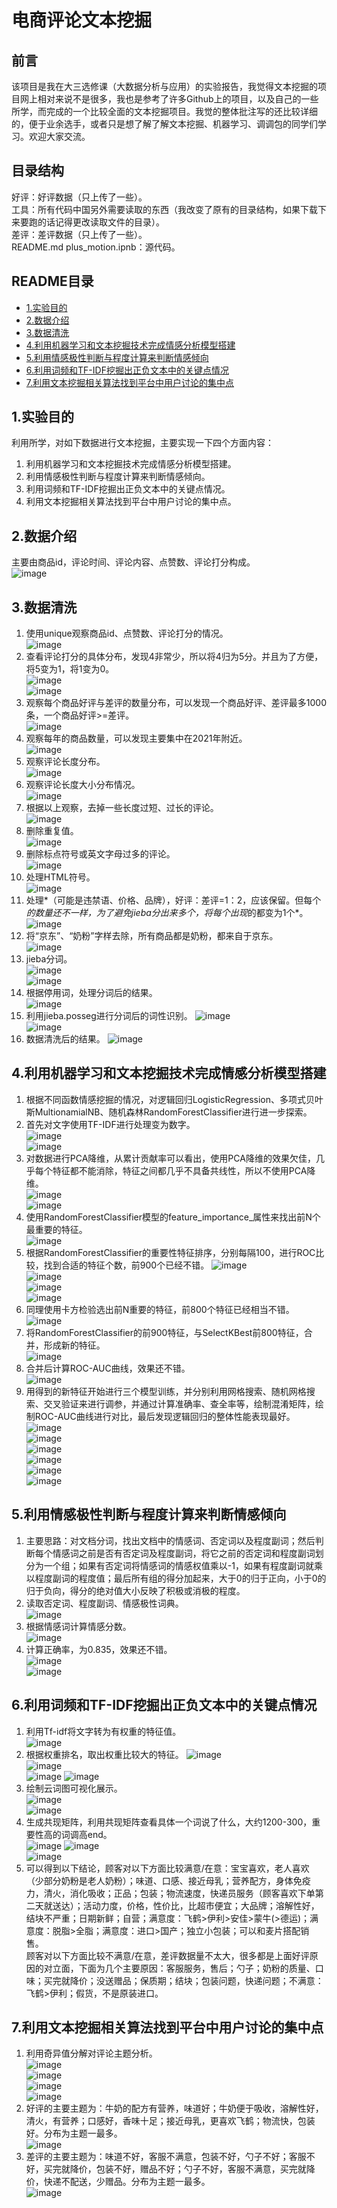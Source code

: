 # 电商评论文本挖掘
## 前言
该项目是我在大三选修课（大数据分析与应用）的实验报告，我觉得文本挖掘的项目网上相对来说不是很多，我也是参考了许多Github上的项目，以及自己的一些所学，而完成的一个比较全面的文本挖掘项目。我觉的整体批注写的还比较详细的，便于业余选手，或者只是想了解了解文本挖掘、机器学习、调调包的同学们学习。欢迎大家交流。
## 目录结构
好评：好评数据（只上传了一些）。  
工具：所有代码中国另外需要读取的东西（我改变了原有的目录结构，如果下载下来要跑的话记得更改读取文件的目录）。  
差评：差评数据（只上传了一些）。  
README.md
plus_motion.ipnb：源代码。
## README目录
+ [1.实验目的](#1实验目的)
+ [2.数据介绍](#2数据介绍)
+ [3.数据清洗](#3数据清洗)
+ [4.利用机器学习和文本挖掘技术完成情感分析模型搭建](#4利用机器学习和文本挖掘技术完成情感分析模型搭建)
+ [5.利用情感极性判断与程度计算来判断情感倾向](#5利用情感极性判断与程度计算来判断情感倾向)
+ [6.利用词频和TF-IDF挖掘出正负文本中的关键点情况](#6利用词频和TF-IDF挖掘出正负文本中的关键点情况)
+ [7.利用文本挖掘相关算法找到平台中用户讨论的集中点](#7利用文本挖掘相关算法找到平台中用户讨论的集中点)
## 1.实验目的
利用所学，对如下数据进行文本挖掘，主要实现一下四个方面内容：
1. 利用机器学习和文本挖掘技术完成情感分析模型搭建。
2. 利用情感极性判断与程度计算来判断情感倾向。
3. 利用词频和TF-IDF挖掘出正负文本中的关键点情况。
4. 利用文本挖掘相关算法找到平台中用户讨论的集中点。
## 2.数据介绍
主要由商品id，评论时间、评论内容、点赞数、评论打分构成。  
![image](https://user-images.githubusercontent.com/57103853/199514297-e7cafadf-e4a0-4408-9228-6be814662c02.png)
## 3.数据清洗
1. 使用unique观察商品id、点赞数、评论打分的情况。  
![image](https://user-images.githubusercontent.com/57103853/199515338-a315920a-a4fd-425e-b060-30d085de5ea9.png)
2. 查看评论打分的具体分布，发现4非常少，所以将4归为5分。并且为了方便，将5变为1，将1变为0。  
![image](https://user-images.githubusercontent.com/57103853/199515378-1ae6e6a3-b1a4-446c-bfea-a8bbef6daddc.png)  
![image](https://user-images.githubusercontent.com/57103853/199515494-e5038ffb-0120-4b22-aace-dc2655ae0ec4.png)
3. 观察每个商品好评与差评的数量分布，可以发现一个商品好评、差评最多1000条，一个商品好评>=差评。  
![image](https://user-images.githubusercontent.com/57103853/199515514-d440b3a8-1500-4b9f-91f4-4132abdd73e0.png)
4. 观察每年的商品数量，可以发现主要集中在2021年附近。  
![image](https://user-images.githubusercontent.com/57103853/199517362-f8168ace-b09a-4a42-a267-89a44804f88f.png)
5. 观察评论长度分布。  
![image](https://user-images.githubusercontent.com/57103853/199515589-386a8ecc-8dbb-4271-927d-1c32da5ff42b.png)
6. 观察评论长度大小分布情况。  
![image](https://user-images.githubusercontent.com/57103853/199515615-be23347b-74de-4b5b-be9a-389c0fdfde7c.png)
7. 根据以上观察，去掉一些长度过短、过长的评论。  
![image](https://user-images.githubusercontent.com/57103853/199515657-4b06410d-e30a-47e3-82eb-a98c0e07b6fa.png)
8. 删除重复值。  
![image](https://user-images.githubusercontent.com/57103853/199515691-0575a377-61b4-46f0-8057-2b0a7908f462.png)
9. 删除标点符号或英文字母过多的评论。  
![image](https://user-images.githubusercontent.com/57103853/199515736-69409104-b482-4ddb-a4d4-c61a184ab407.png)
10. 处理HTML符号。  
![image](https://user-images.githubusercontent.com/57103853/199515777-d6711faa-9681-40a4-a244-ff2dc8d2f163.png)
11. 处理*（可能是违禁语、价格、品牌），好评：差评=1：2，应该保留。但每个*的数量还不一样，为了避免jieba分出来多个，将每个出现*的都变为1个*。  
![image](https://user-images.githubusercontent.com/57103853/199515831-6040b9d6-8fc3-4be8-a2fc-5498a1fe49ce.png)
12. 将“京东”、“奶粉”字样去除，所有商品都是奶粉，都来自于京东。  
![image](https://user-images.githubusercontent.com/57103853/199515875-ead7213d-95a4-4acc-8f8d-60139eccc69e.png)
13. jieba分词。  
![image](https://user-images.githubusercontent.com/57103853/199523639-c898bd68-d22c-43c5-b050-135d2512ed00.png)  
![image](https://user-images.githubusercontent.com/57103853/199523677-d706a7d9-2e14-4544-ac05-232ba7df19b7.png)
14. 根据停用词，处理分词后的结果。  
![image](https://user-images.githubusercontent.com/57103853/199523716-1024cbc9-e4d0-4307-a19a-f9d144df8cf4.png)
15. 利用jieba.posseg进行分词后的词性识别。
![image](https://user-images.githubusercontent.com/57103853/199523759-433aa87c-3450-4948-a9e6-8d36b6a194cc.png)  
![image](https://user-images.githubusercontent.com/57103853/199523783-1814b196-191d-4e3e-b34f-213ea223a34d.png)
16. 数据清洗后的结果。
![image](https://user-images.githubusercontent.com/57103853/199523895-a2b2920c-e625-4d71-80a9-3e4c7649dbc6.png)
## 4.利用机器学习和文本挖掘技术完成情感分析模型搭建
1. 根据不同函数情感挖掘的情况，对逻辑回归LogisticRegression、多项式贝叶斯MultionamialNB、随机森林RandomForestClassifier进行进一步探索。
2. 首先对文字使用TF-IDF进行处理变为数字。  
![image](https://user-images.githubusercontent.com/57103853/199523947-b85ca2c1-c60b-4a18-b135-d9e836e0690e.png)  
![image](https://user-images.githubusercontent.com/57103853/199523812-5d05e537-c6d7-4877-9c81-9bdedbf83584.png)
3. 对数据进行PCA降维，从累计贡献率可以看出，使用PCA降维的效果欠佳，几乎每个特征都不能消除，特征之间都几乎不具备共线性，所以不使用PCA降维。  
![image](https://user-images.githubusercontent.com/57103853/199523970-45e3dc4a-3752-4568-9829-6b7a70072dfa.png)  
![image](https://user-images.githubusercontent.com/57103853/199524021-83e354ee-a8e5-417c-89d3-2090550a4918.png)
4. 使用RandomForestClassifier模型的feature_importance_属性来找出前N个最重要的特征。  
![image](https://user-images.githubusercontent.com/57103853/199524045-922bb346-5324-4739-8246-9d6aa4b8f7d7.png)
5. 根据RandomForestClassifier的重要性特征排序，分别每隔100，进行ROC比较，找到合适的特征个数，前900个已经不错。
![image](https://user-images.githubusercontent.com/57103853/199524517-c1559d21-1aef-45b0-8c28-376d2875abe4.png)  
![image](https://user-images.githubusercontent.com/57103853/199524543-82386d6b-7c42-42cb-a570-ef6513bd0ded.png)  
![image](https://user-images.githubusercontent.com/57103853/199524710-e0253860-6aad-4cd5-865d-e7796ba1b660.png)  
![image](https://user-images.githubusercontent.com/57103853/199524781-ab5d7884-672b-4075-8621-0df7055c4add.png)
6. 同理使用卡方检验选出前N重要的特征，前800个特征已经相当不错。  
![image](https://user-images.githubusercontent.com/57103853/199524846-ee7c0426-7ed2-4a70-ad48-0cdee927446f.png)
7. 将RandomForestClassifier的前900特征，与SelectKBest前800特征，合并，形成新的特征。  
![image](https://user-images.githubusercontent.com/57103853/199524894-077d1c8b-4879-428b-9a1e-fc6dcddce25f.png)
8. 合并后计算ROC-AUC曲线，效果还不错。  
![image](https://user-images.githubusercontent.com/57103853/199524924-e215ac44-991e-4d79-b2ee-d88e2733de00.png)
9. 用得到的新特征开始进行三个模型训练，并分别利用网格搜索、随机网格搜索、交叉验证来进行调参，并通过计算准确率、查全率等，绘制混淆矩阵，绘制ROC-AUC曲线进行对比，最后发现逻辑回归的整体性能表现最好。  
![image](https://user-images.githubusercontent.com/57103853/199524991-37404d27-b977-448e-9155-eb2696af9d4c.png)  
![image](https://user-images.githubusercontent.com/57103853/199525020-49f65fe3-5449-45dc-800e-a6ef328429f7.png)  
![image](https://user-images.githubusercontent.com/57103853/199525038-11cf11c4-255c-468b-a2f9-d7e816c6f272.png)  
![image](https://user-images.githubusercontent.com/57103853/199525063-07a0a901-fe6f-4baf-b051-6a8520d5d64c.png)  
![image](https://user-images.githubusercontent.com/57103853/199525073-8e79eb0d-ca51-435f-8059-a6d1523a7db5.png)  
![image](https://user-images.githubusercontent.com/57103853/199525096-08813206-3aac-4799-9f6d-051a4f74acc3.png)
## 5.利用情感极性判断与程度计算来判断情感倾向
1. 主要思路：对文档分词，找出文档中的情感词、否定词以及程度副词；然后判断每个情感词之前是否有否定词及程度副词，将它之前的否定词和程度副词划分为一个组；如果有否定词将情感词的情感权值乘以-1，如果有程度副词就乘以程度副词的程度值；最后所有组的得分加起来，大于0的归于正向，小于0的归于负向，得分的绝对值大小反映了积极或消极的程度。
2. 读取否定词、程度副词、情感极性词典。  
![image](https://user-images.githubusercontent.com/57103853/199525162-9597dfcf-80d3-46fb-a3b9-ff4af7662374.png)
3. 根据情感词计算情感分数。  
![image](https://user-images.githubusercontent.com/57103853/199525213-6832458d-a449-4ff4-adf5-96eadd838d0e.png)
4. 计算正确率，为0.835，效果还不错。  
![image](https://user-images.githubusercontent.com/57103853/199525244-f59688bb-9f00-4d76-ad4c-2d4c44f4ad07.png)  
![image](https://user-images.githubusercontent.com/57103853/199525262-161b98b4-e6b6-44e6-b313-cdc50a53204e.png)
## 6.利用词频和TF-IDF挖掘出正负文本中的关键点情况
1. 利用Tf-idf将文字转为有权重的特征值。  
![image](https://user-images.githubusercontent.com/57103853/199525304-08909575-d78e-4945-86e6-fef7feaaacf9.png)
2. 根据权重排名，取出权重比较大的特征。
![image](https://user-images.githubusercontent.com/57103853/199525411-32ed625e-6c18-4c04-b78e-a5586b93ae8f.png)  
![image](https://user-images.githubusercontent.com/57103853/199525435-e26446f2-ceee-45e6-ad8f-8c3c021113bf.png)  
![image](https://user-images.githubusercontent.com/57103853/199525453-5412af99-7a88-4757-8135-746bc212c5d7.png)
![image](https://user-images.githubusercontent.com/57103853/199525481-44d7717d-d165-4793-8e6c-34b567a801e7.png)
3. 绘制云词图可视化展示。  
![image](https://user-images.githubusercontent.com/57103853/199525535-2f329447-c1d0-4199-9663-9d8a77d928dc.png)  
![image](https://user-images.githubusercontent.com/57103853/199525560-0870dda0-bd55-44c3-9292-0643e617a366.png)
4. 生成共现矩阵，利用共现矩阵查看具体一个词说了什么，大约1200-300，重要性高的词调高end。  
![image](https://user-images.githubusercontent.com/57103853/199525599-2e0a7aa8-24a9-449b-b4fd-f96c7c63ecfd.png)
![image](https://user-images.githubusercontent.com/57103853/199525630-b86ff050-c6fe-459d-9b7c-a17fc573f2de.png)  
![image](https://user-images.githubusercontent.com/57103853/199525658-9c7f6282-1aa8-4fed-9680-a740c2f486c8.png)
5. 可以得到以下结论，顾客对以下方面比较满意/在意：宝宝喜欢，老人喜欢（少部分奶粉是老人奶粉）；味道、口感、接近母乳；营养配方，身体免疫力，清火，消化吸收；正品；包装；物流速度，快递员服务（顾客喜欢下单第二天就送达）；活动力度，价格，性价比，比超市便宜；大品牌；溶解性好，结块不严重；日期新鲜；自营；满意度：飞鹤>伊利>安佳>蒙牛(>德运)；满意度：脱脂>全脂；满意度：进口>国产；独立小包装；可以和麦片搭配销售。  
顾客对以下方面比较不满意/在意，差评数据量不太大，很多都是上面好评原因的对立面，下面为几个主要原因：客服服务，售后；勺子；奶粉的质量、口味；买完就降价；没送赠品；保质期；结块；包装问题，快递问题；不满意：飞鹤>伊利；假货，不是原装进口。
## 7.利用文本挖掘相关算法找到平台中用户讨论的集中点
1. 利用奇异值分解对评论主题分析。  
![image](https://user-images.githubusercontent.com/57103853/199525761-3b59bb4a-9cff-4ada-be2c-f7f684d97a3f.png)  
![image](https://user-images.githubusercontent.com/57103853/199525792-431f08fb-b49d-4c50-90ca-765838b13d78.png)  
![image](https://user-images.githubusercontent.com/57103853/199525835-6ed34836-b1e8-4e30-b32a-9d985cecb9b3.png)  
![image](https://user-images.githubusercontent.com/57103853/199525859-0f079e51-309b-4571-b8dd-35c428e2ddfa.png)
2. 好评的主要主题为：牛奶的配方有营养，味道好；牛奶便于吸收，溶解性好，清火，有营养；口感好，香味十足；接近母乳，更喜欢飞鹤；物流快，包装好。分布为主题一最多。    
![image](https://user-images.githubusercontent.com/57103853/199525947-21842ce4-b4f6-4908-9a24-f9e5507bf9a8.png)
3. 差评的主要主题为：味道不好，客服不满意，包装不好，勺子不好；客服不好，买完就降价，包装不好，赠品不好；勺子不好，客服不满意，买完就降价，快递不配送，少赠品。分布为主题一最多。  
![image](https://user-images.githubusercontent.com/57103853/199526041-a2b4c263-0a94-49a0-9d54-35eef15f3af7.png)
